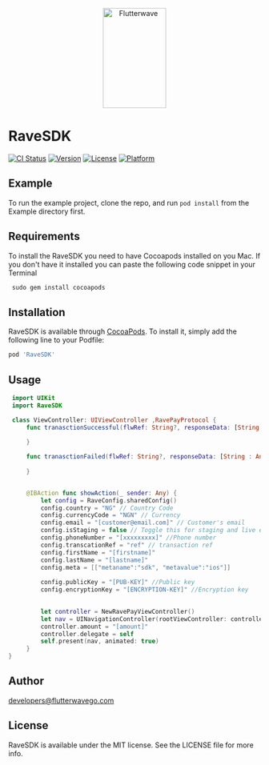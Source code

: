 <p align="center">
    <img title="Flutterwave" height="200" src="https://flutterwave.com/images/logo-colored.svg" width="50%"/>
</p>



# RaveSDK

[![CI Status](https://img.shields.io/travis/solejay/RaveSDK.svg?style=flat)](https://travis-ci.org/solejay/RaveSDK)
[![Version](https://img.shields.io/cocoapods/v/RaveSDK.svg?style=flat)](https://cocoapods.org/pods/RaveSDK)
[![License](https://img.shields.io/cocoapods/l/RaveSDK.svg?style=flat)](https://cocoapods.org/pods/RaveSDK)
[![Platform](https://img.shields.io/cocoapods/p/RaveSDK.svg?style=flat)](https://cocoapods.org/pods/RaveSDK)

## Example

To run the example project, clone the repo, and run `pod install` from the Example directory first.

## Requirements
To install the RaveSDK you need to have Cocoapods installed on you Mac. If you don't have it installed you can paste the following code snippet in your Terminal
```ruby
 sudo gem install cocoapods
```

## Installation

RaveSDK is available through [CocoaPods](https://cocoapods.org). To install
it, simply add the following line to your Podfile:

```ruby
pod 'RaveSDK'
```

## Usage

```swift
 import UIKit
 import RaveSDK

 class ViewController: UIViewController ,RavePayProtocol {
     func tranasctionSuccessful(flwRef: String?, responseData: [String : Any]?) {
         
     }

     func tranasctionFailed(flwRef: String?, responseData: [String : Any]?) {
     
     }


     @IBAction func showAction(_ sender: Any) {
         let config = RaveConfig.sharedConfig()
         config.country = "NG" // Country Code
         config.currencyCode = "NGN" // Currency
         config.email = "[customer@email.com]" // Customer's email
         config.isStaging = false // Toggle this for staging and live environment
         config.phoneNumber = "[xxxxxxxxx]" //Phone number
         config.transcationRef = "ref" // transaction ref
         config.firstName = "[firstname]" 
         config.lastName = "[lastname]" 
         config.meta = [["metaname":"sdk", "metavalue":"ios"]]
         
         config.publicKey = "[PUB-KEY]" //Public key
         config.encryptionKey = "[ENCRYPTION-KEY]" //Encryption key

         
         let controller = NewRavePayViewController()
         let nav = UINavigationController(rootViewController: controller)
         controller.amount = "[amount]" 
         controller.delegate = self
         self.present(nav, animated: true)
     }
}
```

## Author

developers@flutterwavego.com

## License

RaveSDK is available under the MIT license. See the LICENSE file for more info.
